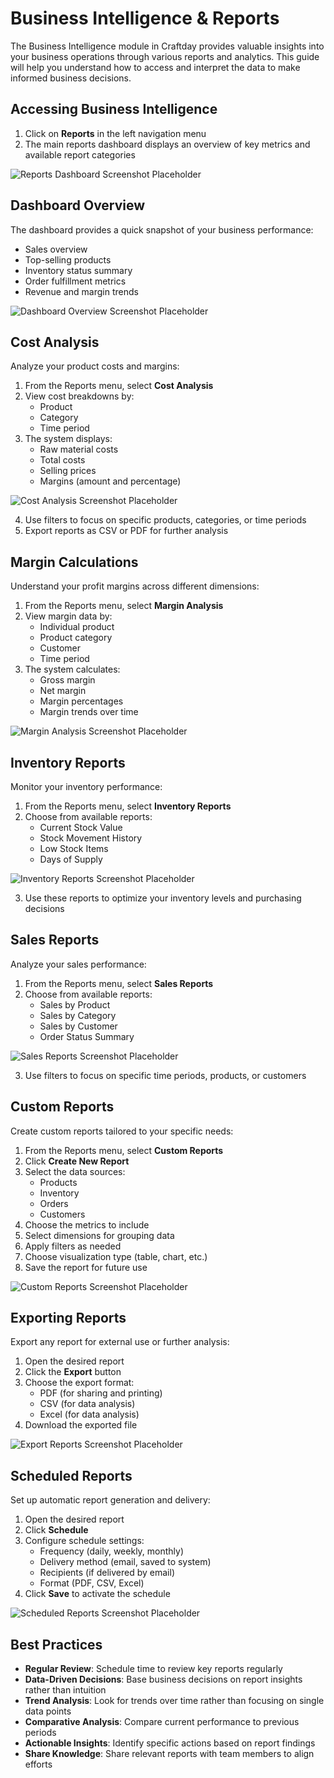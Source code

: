 # Business Intelligence & Reports

The Business Intelligence module in Craftday provides valuable insights into your business operations through various reports and analytics. This guide will help you understand how to access and interpret the data to make informed business decisions.

## Accessing Business Intelligence

1. Click on **Reports** in the left navigation menu
2. The main reports dashboard displays an overview of key metrics and available report categories

![Reports Dashboard Screenshot Placeholder](#)

## Dashboard Overview

The dashboard provides a quick snapshot of your business performance:

- Sales overview
- Top-selling products
- Inventory status summary
- Order fulfillment metrics
- Revenue and margin trends

![Dashboard Overview Screenshot Placeholder](#)

## Cost Analysis

Analyze your product costs and margins:

1. From the Reports menu, select **Cost Analysis**
2. View cost breakdowns by:
   - Product
   - Category
   - Time period
3. The system displays:
   - Raw material costs
   - Total costs
   - Selling prices
   - Margins (amount and percentage)

![Cost Analysis Screenshot Placeholder](#)

4. Use filters to focus on specific products, categories, or time periods
5. Export reports as CSV or PDF for further analysis

## Margin Calculations

Understand your profit margins across different dimensions:

1. From the Reports menu, select **Margin Analysis**
2. View margin data by:
   - Individual product
   - Product category
   - Customer
   - Time period
3. The system calculates:
   - Gross margin
   - Net margin
   - Margin percentages
   - Margin trends over time

![Margin Analysis Screenshot Placeholder](#)

## Inventory Reports

Monitor your inventory performance:

1. From the Reports menu, select **Inventory Reports**
2. Choose from available reports:
   - Current Stock Value
   - Stock Movement History
   - Low Stock Items
   - Days of Supply

![Inventory Reports Screenshot Placeholder](#)

3. Use these reports to optimize your inventory levels and purchasing decisions

## Sales Reports

Analyze your sales performance:

1. From the Reports menu, select **Sales Reports**
2. Choose from available reports:
   - Sales by Product
   - Sales by Category
   - Sales by Customer
   - Order Status Summary

![Sales Reports Screenshot Placeholder](#)

3. Use filters to focus on specific time periods, products, or customers

## Custom Reports

Create custom reports tailored to your specific needs:

1. From the Reports menu, select **Custom Reports**
2. Click **Create New Report**
3. Select the data sources:
   - Products
   - Inventory
   - Orders
   - Customers
4. Choose the metrics to include
5. Select dimensions for grouping data
6. Apply filters as needed
7. Choose visualization type (table, chart, etc.)
8. Save the report for future use

![Custom Reports Screenshot Placeholder](#)

## Exporting Reports

Export any report for external use or further analysis:

1. Open the desired report
2. Click the **Export** button
3. Choose the export format:
   - PDF (for sharing and printing)
   - CSV (for data analysis)
   - Excel (for data analysis)
4. Download the exported file

![Export Reports Screenshot Placeholder](#)

## Scheduled Reports

Set up automatic report generation and delivery:

1. Open the desired report
2. Click **Schedule**
3. Configure schedule settings:
   - Frequency (daily, weekly, monthly)
   - Delivery method (email, saved to system)
   - Recipients (if delivered by email)
   - Format (PDF, CSV, Excel)
4. Click **Save** to activate the schedule

![Scheduled Reports Screenshot Placeholder](#)

## Best Practices

- **Regular Review**: Schedule time to review key reports regularly
- **Data-Driven Decisions**: Base business decisions on report insights rather than intuition
- **Trend Analysis**: Look for trends over time rather than focusing on single data points
- **Comparative Analysis**: Compare current performance to previous periods
- **Actionable Insights**: Identify specific actions based on report findings
- **Share Knowledge**: Share relevant reports with team members to align efforts
